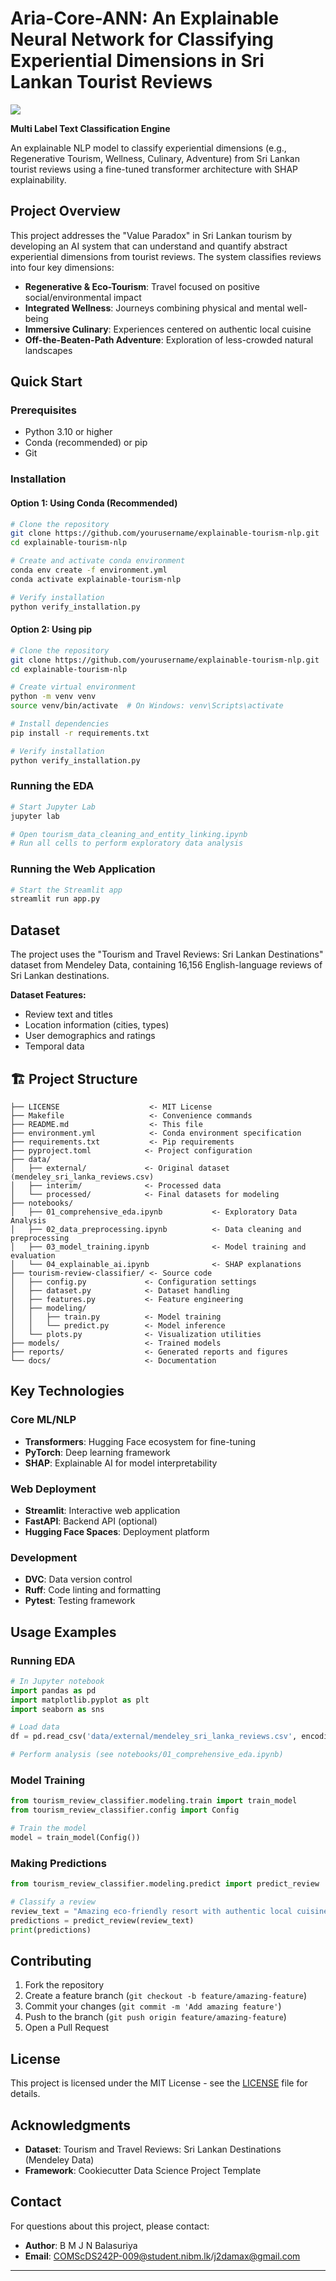# Aria-Core-ANN: An Explainable Neural Network for Classifying Experiential Dimensions in Sri Lankan Tourist Reviews

<a target="_blank" href="https://cookiecutter-data-science.drivendata.org/">
    <img src="https://img.shields.io/badge/CCDS-Project%20template-328F97?logo=cookiecutter" />
</a>

**Multi Label Text Classification Engine**

An explainable NLP model to classify experiential dimensions (e.g., Regenerative Tourism, Wellness, Culinary, Adventure) from Sri Lankan tourist reviews using a fine-tuned transformer architecture with SHAP explainability.

## Project Overview

This project addresses the "Value Paradox" in Sri Lankan tourism by developing an AI system that can understand and quantify abstract experiential dimensions from tourist reviews. The system classifies reviews into four key dimensions:

- **Regenerative & Eco-Tourism**: Travel focused on positive social/environmental impact
- **Integrated Wellness**: Journeys combining physical and mental well-being  
- **Immersive Culinary**: Experiences centered on authentic local cuisine
- **Off-the-Beaten-Path Adventure**: Exploration of less-crowded natural landscapes

## Quick Start

### Prerequisites

- Python 3.10 or higher
- Conda (recommended) or pip
- Git

### Installation

#### Option 1: Using Conda (Recommended)

```bash
# Clone the repository
git clone https://github.com/yourusername/explainable-tourism-nlp.git
cd explainable-tourism-nlp

# Create and activate conda environment
conda env create -f environment.yml
conda activate explainable-tourism-nlp

# Verify installation
python verify_installation.py
```

#### Option 2: Using pip

```bash
# Clone the repository
git clone https://github.com/yourusername/explainable-tourism-nlp.git
cd explainable-tourism-nlp

# Create virtual environment
python -m venv venv
source venv/bin/activate  # On Windows: venv\Scripts\activate

# Install dependencies
pip install -r requirements.txt

# Verify installation
python verify_installation.py
```

### Running the EDA

```bash
# Start Jupyter Lab
jupyter lab

# Open tourism_data_cleaning_and_entity_linking.ipynb
# Run all cells to perform exploratory data analysis
```

### Running the Web Application

```bash
# Start the Streamlit app
streamlit run app.py
```

## Dataset

The project uses the "Tourism and Travel Reviews: Sri Lankan Destinations" dataset from Mendeley Data, containing 16,156 English-language reviews of Sri Lankan destinations.

**Dataset Features:**
- Review text and titles
- Location information (cities, types)
- User demographics and ratings
- Temporal data

## 🏗️ Project Structure

```
├── LICENSE                    <- MIT License
├── Makefile                   <- Convenience commands
├── README.md                  <- This file
├── environment.yml            <- Conda environment specification
├── requirements.txt           <- Pip requirements
├── pyproject.toml            <- Project configuration
├── data/
│   ├── external/             <- Original dataset (mendeley_sri_lanka_reviews.csv)
│   ├── interim/              <- Processed data
│   └── processed/            <- Final datasets for modeling
├── notebooks/
│   ├── 01_comprehensive_eda.ipynb           <- Exploratory Data Analysis
│   ├── 02_data_preprocessing.ipynb          <- Data cleaning and preprocessing
│   ├── 03_model_training.ipynb              <- Model training and evaluation
│   └── 04_explainable_ai.ipynb              <- SHAP explanations
├── tourism-review-classifier/ <- Source code
│   ├── config.py             <- Configuration settings
│   ├── dataset.py            <- Dataset handling
│   ├── features.py           <- Feature engineering
│   ├── modeling/
│   │   ├── train.py          <- Model training
│   │   └── predict.py        <- Model inference
│   └── plots.py              <- Visualization utilities
├── models/                   <- Trained models
├── reports/                  <- Generated reports and figures
└── docs/                     <- Documentation
```

## Key Technologies

### Core ML/NLP
- **Transformers**: Hugging Face ecosystem for fine-tuning
- **PyTorch**: Deep learning framework
- **SHAP**: Explainable AI for model interpretability

### Web Deployment
- **Streamlit**: Interactive web application
- **FastAPI**: Backend API (optional)
- **Hugging Face Spaces**: Deployment platform

### Development
- **DVC**: Data version control
- **Ruff**: Code linting and formatting
- **Pytest**: Testing framework


## Usage Examples

### Running EDA
```python
# In Jupyter notebook
import pandas as pd
import matplotlib.pyplot as plt
import seaborn as sns

# Load data
df = pd.read_csv('data/external/mendeley_sri_lanka_reviews.csv', encoding='latin1')

# Perform analysis (see notebooks/01_comprehensive_eda.ipynb)
```

### Model Training
```python
from tourism_review_classifier.modeling.train import train_model
from tourism_review_classifier.config import Config

# Train the model
model = train_model(Config())
```

### Making Predictions
```python
from tourism_review_classifier.modeling.predict import predict_review

# Classify a review
review_text = "Amazing eco-friendly resort with authentic local cuisine"
predictions = predict_review(review_text)
print(predictions)
```

## Contributing

1. Fork the repository
2. Create a feature branch (`git checkout -b feature/amazing-feature`)
3. Commit your changes (`git commit -m 'Add amazing feature'`)
4. Push to the branch (`git push origin feature/amazing-feature`)
5. Open a Pull Request

## License

This project is licensed under the MIT License - see the [LICENSE](LICENSE) file for details.

## Acknowledgments

- **Dataset**: Tourism and Travel Reviews: Sri Lankan Destinations (Mendeley Data)
- **Framework**: Cookiecutter Data Science Project Template

## Contact

For questions about this project, please contact:
- **Author**: B M J N Balasuriya
- **Email**: COMScDS242P-009@student.nibm.lk/j2damax@gmail.com

---
